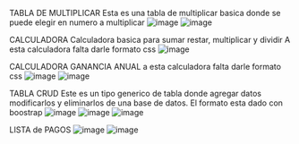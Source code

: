 TABLA DE MULTIPLICAR
Esta es una tabla de multiplicar basica donde se puede elegir en numero a multiplicar
![image](https://github.com/user-attachments/assets/5d1e1c19-14c6-4c03-a76b-c6868e824fc7)
![image](https://github.com/user-attachments/assets/412052ce-554f-4111-a2f6-9c38c90120a5)


CALCULADORA
Calculadora basica para sumar restar, multiplicar y dividir
A esta calculadora falta darle formato css
![image](https://github.com/user-attachments/assets/6673e0ae-1afa-4e72-ae7e-8241042a65f1)

CALCULADORA GANANCIA ANUAL
a esta calculadora falta darle formato css
![image](https://github.com/user-attachments/assets/80233ce8-7334-4e1c-ae3b-c9fd63edbfba)
![image](https://github.com/user-attachments/assets/158183a6-2243-459e-aa5e-9e5a04b8c828)

TABLA CRUD
Este es un tipo generico de tabla donde agregar datos modificarlos y eliminarlos de una base de datos.
El formato esta dado con boostrap
![image](https://github.com/user-attachments/assets/1541b5ae-e444-4745-85f3-0fca106b14e1)
![image](https://github.com/user-attachments/assets/9c98f148-d43f-4025-865c-b97f0e3b9652)
![image](https://github.com/user-attachments/assets/7dc8cf36-19f2-456f-b83c-0c1ad1f8cba5)


LISTA de PAGOS
![image](https://github.com/user-attachments/assets/250b6827-02d5-42a0-9485-23ed97a5aed8)
![image](https://github.com/user-attachments/assets/089b36ef-607c-458f-8258-ca5a3482af87)
